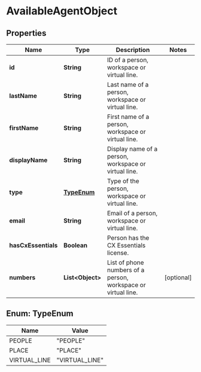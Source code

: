 <!--  Copyright 2025 Cisco Systems Inc.

Permission is hereby granted, free of charge, to any person obtaining a copy
of this software and associated documentation files (the "Software"), to deal
in the Software without restriction, including without limitation the rights
to use, copy, modify, merge, publish, distribute, sublicense, and/or sell
copies of the Software, and to permit persons to whom the Software is
furnished to do so, subject to the following conditions:

The above copyright notice and this permission notice shall be included in
all copies or substantial portions of the Software.

THE SOFTWARE IS PROVIDED "AS IS", WITHOUT WARRANTY OF ANY KIND, EXPRESS OR
IMPLIED, INCLUDING BUT NOT LIMITED TO THE WARRANTIES OF MERCHANTABILITY,
FITNESS FOR A PARTICULAR PURPOSE AND NONINFRINGEMENT. IN NO EVENT SHALL THE
AUTHORS OR COPYRIGHT HOLDERS BE LIABLE FOR ANY CLAIM, DAMAGES OR OTHER
LIABILITY, WHETHER IN AN ACTION OF CONTRACT, TORT OR OTHERWISE, ARISING FROM,
OUT OF OR IN CONNECTION WITH THE SOFTWARE OR THE USE OR OTHER DEALINGS IN
THE SOFTWARE.-->


# AvailableAgentObject


## Properties

| Name | Type | Description | Notes |
|------------ | ------------- | ------------- | -------------|
|**id** | **String** | ID of a person, workspace or virtual line. |  |
|**lastName** | **String** | Last name of a person, workspace or virtual line. |  |
|**firstName** | **String** | First name of a person, workspace or virtual line. |  |
|**displayName** | **String** | Display name of a person, workspace or virtual line. |  |
|**type** | [**TypeEnum**](#TypeEnum) | Type of the person, workspace or virtual line. |  |
|**email** | **String** | Email of a person, workspace or virtual line. |  |
|**hasCxEssentials** | **Boolean** | Person has the CX Essentials license. |  |
|**numbers** | **List&lt;Object&gt;** | List of phone numbers of a person, workspace or virtual line. |  [optional] |



## Enum: TypeEnum

| Name | Value |
|---- | -----|
| PEOPLE | &quot;PEOPLE&quot; |
| PLACE | &quot;PLACE&quot; |
| VIRTUAL_LINE | &quot;VIRTUAL_LINE&quot; |



